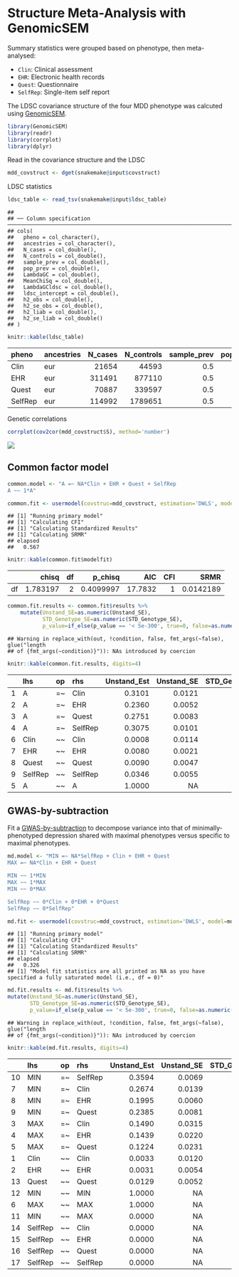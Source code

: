 Structure Meta-Analysis with GenomicSEM
================

Summary statistics were grouped based on phenotype, then meta-analysed:

-   `Clin`: Clinical assessment
-   `EHR`: Electronic health records
-   `Quest`: Questionnaire
-   `SelfRep`: Single-item self report

The LDSC covariance structure of the four MDD phenotype was calcuted
using [GenomicSEM](https://github.com/GenomicSEM/GenomicSEM).

``` r
library(GenomicSEM)
library(readr)
library(corrplot)
library(dplyr)
```

Read in the covariance structure and the LDSC

``` r
mdd_covstruct <- dget(snakemake@input$covstruct)
```

LDSC statistics

``` r
ldsc_table <- read_tsv(snakemake@input$ldsc_table)
```

    ## 
    ## ── Column specification ──────────────────────────────────────────────────────────────────────────────────────────────────
    ## cols(
    ##   pheno = col_character(),
    ##   ancestries = col_character(),
    ##   N_cases = col_double(),
    ##   N_controls = col_double(),
    ##   sample_prev = col_double(),
    ##   pop_prev = col_double(),
    ##   LambdaGC = col_double(),
    ##   MeanChiSq = col_double(),
    ##   LambdaGCldsc = col_double(),
    ##   ldsc_intercept = col_double(),
    ##   h2_obs = col_double(),
    ##   h2_se_obs = col_double(),
    ##   h2_liab = col_double(),
    ##   h2_se_liab = col_double()
    ## )

``` r
knitr::kable(ldsc_table)
```

| pheno   | ancestries | N_cases | N_controls | sample_prev | pop_prev | LambdaGC | MeanChiSq | LambdaGCldsc | ldsc_intercept | h2_obs | h2_se_obs | h2_liab | h2_se_liab |
|:--------|:-----------|--------:|-----------:|------------:|---------:|---------:|----------:|-------------:|---------------:|-------:|----------:|--------:|-----------:|
| Clin    | eur        |   21654 |      44593 |         0.5 |     0.15 |    1.097 |    1.1087 |       1.1116 |         1.0227 | 0.0811 |    0.0110 |  0.0970 |     0.0131 |
| EHR     | eur        |  311491 |     877110 |         0.5 |     0.15 |    1.516 |    1.7737 |       1.5964 |         1.0363 | 0.0532 |    0.0019 |  0.0637 |     0.0023 |
| Quest   | eur        |   70887 |     339597 |         0.5 |     0.15 |    1.230 |    1.3224 |       1.2716 |         1.0161 | 0.0708 |    0.0036 |  0.0847 |     0.0043 |
| SelfRep | eur        |  114992 |    1789651 |         0.5 |     0.15 |    1.645 |    1.9633 |       1.7098 |         1.0042 | 0.1080 |    0.0042 |  0.1291 |     0.0050 |

Genetic correlations

``` r
corrplot(cov2cor(mdd_covstruct$S), method='number')
```

![](/gsem_files/figure-gfm/rg-1.png)<!-- -->

## Common factor model

``` r
common.model <- "A =~ NA*Clin + EHR + Quest + SelfRep
A ~~ 1*A"

common.fit <- usermodel(covstruc=mdd_covstruct, estimation='DWLS', model=common.model)
```

    ## [1] "Running primary model"
    ## [1] "Calculating CFI"
    ## [1] "Calculating Standardized Results"
    ## [1] "Calculating SRMR"
    ## elapsed 
    ##   0.567

``` r
knitr::kable(common.fit$modelfit)
```

|     |    chisq |  df |   p_chisq |     AIC | CFI |      SRMR |
|:----|---------:|----:|----------:|--------:|----:|----------:|
| df  | 1.783197 |   2 | 0.4099997 | 17.7832 |   1 | 0.0142189 |

``` r
common.fit.results <- common.fit$results %>%
    mutate(Unstand_SE=as.numeric(Unstand_SE),
           STD_Genotype_SE=as.numeric(STD_Genotype_SE),
           p_value=if_else(p_value == '< 5e-300', true=0, false=as.numeric(p_value)))
```

    ## Warning in replace_with(out, !condition, false, fmt_args(~false), glue("length
    ## of {fmt_args(~condition)}")): NAs introduced by coercion

``` r
knitr::kable(common.fit.results, digits=4)
```

|     | lhs     | op   | rhs     | Unstand_Est | Unstand_SE | STD_Genotype | STD_Genotype_SE | STD_All | p_value |
|:----|:--------|:-----|:--------|------------:|-----------:|-------------:|----------------:|--------:|--------:|
| 1   | A       | =\~  | Clin    |      0.3101 |     0.0121 |       0.9957 |          0.0388 |  0.9957 |  0.0000 |
| 2   | A       | =\~  | EHR     |      0.2360 |     0.0052 |       0.9353 |          0.0207 |  0.9353 |  0.0000 |
| 3   | A       | =\~  | Quest   |      0.2751 |     0.0083 |       0.9452 |          0.0286 |  0.9452 |  0.0000 |
| 4   | A       | =\~  | SelfRep |      0.3075 |     0.0101 |       0.8556 |          0.0281 |  0.8556 |  0.0000 |
| 6   | Clin    | \~\~ | Clin    |      0.0008 |     0.0114 |       0.0085 |          0.1173 |  0.0085 |  0.9420 |
| 7   | EHR     | \~\~ | EHR     |      0.0080 |     0.0021 |       0.1252 |          0.0329 |  0.1252 |  0.0001 |
| 8   | Quest   | \~\~ | Quest   |      0.0090 |     0.0047 |       0.1065 |          0.0557 |  0.1065 |  0.0560 |
| 9   | SelfRep | \~\~ | SelfRep |      0.0346 |     0.0055 |       0.2680 |          0.0426 |  0.2680 |  0.0000 |
| 5   | A       | \~\~ | A       |      1.0000 |         NA |       1.0000 |              NA |  1.0000 |      NA |

## GWAS-by-subtraction

Fit a [GWAS-by-subtraction](https://rpubs.com/MichelNivard/565885) to
decompose variance into that of minimally-phenotyped depression shared
with maximal phenotypes versus specific to maximal phenotypes.

``` r
md.model <- "MIN =~ NA*SelfRep + Clin + EHR + Quest
MAX =~ NA*Clin + EHR + Quest

MIN ~~ 1*MIN
MAX ~~ 1*MAX
MIN ~~ 0*MAX

SelfRep ~~ 0*Clin + 0*EHR + 0*Quest
SelfRep ~~ 0*SelfRep"
```

``` r
md.fit <- usermodel(covstruc=mdd_covstruct, estimation='DWLS', model=md.model)
```

    ## [1] "Running primary model"
    ## [1] "Calculating CFI"
    ## [1] "Calculating Standardized Results"
    ## [1] "Calculating SRMR"
    ## elapsed 
    ##   0.326 
    ## [1] "Model fit statistics are all printed as NA as you have specified a fully saturated model (i.e., df = 0)"

``` r
md.fit.results <- md.fit$results %>%
mutate(Unstand_SE=as.numeric(Unstand_SE),
       STD_Genotype_SE=as.numeric(STD_Genotype_SE),
       p_value=if_else(p_value == '< 5e-300', true=0, false=as.numeric(p_value)))
```

    ## Warning in replace_with(out, !condition, false, fmt_args(~false), glue("length
    ## of {fmt_args(~condition)}")): NAs introduced by coercion

``` r
knitr::kable(md.fit.results, digits=4)
```

|     | lhs     | op   | rhs     | Unstand_Est | Unstand_SE | STD_Genotype | STD_Genotype_SE | STD_All | p_value |
|:----|:--------|:-----|:--------|------------:|-----------:|-------------:|----------------:|--------:|--------:|
| 10  | MIN     | =\~  | SelfRep |      0.3594 |     0.0069 |       1.0000 |          0.0192 |  1.0000 |  0.0000 |
| 7   | MIN     | =\~  | Clin    |      0.2674 |     0.0139 |       0.8586 |          0.0446 |  0.8586 |  0.0000 |
| 8   | MIN     | =\~  | EHR     |      0.1995 |     0.0060 |       0.7909 |          0.0237 |  0.7909 |  0.0000 |
| 9   | MIN     | =\~  | Quest   |      0.2385 |     0.0081 |       0.8193 |          0.0279 |  0.8193 |  0.0000 |
| 3   | MAX     | =\~  | Clin    |      0.1490 |     0.0315 |       0.4785 |          0.1011 |  0.4785 |  0.0000 |
| 4   | MAX     | =\~  | EHR     |      0.1439 |     0.0220 |       0.5705 |          0.0871 |  0.5705 |  0.0000 |
| 5   | MAX     | =\~  | Quest   |      0.1224 |     0.0231 |       0.4205 |          0.0793 |  0.4205 |  0.0000 |
| 1   | Clin    | \~\~ | Clin    |      0.0033 |     0.0120 |       0.0339 |          0.1241 |  0.0339 |  0.7847 |
| 2   | EHR     | \~\~ | EHR     |      0.0031 |     0.0054 |       0.0490 |          0.0847 |  0.0490 |  0.5626 |
| 13  | Quest   | \~\~ | Quest   |      0.0129 |     0.0052 |       0.1519 |          0.0617 |  0.1519 |  0.0139 |
| 12  | MIN     | \~\~ | MIN     |      1.0000 |         NA |       1.0000 |              NA |  1.0000 |      NA |
| 6   | MAX     | \~\~ | MAX     |      1.0000 |         NA |       1.0000 |              NA |  1.0000 |      NA |
| 11  | MIN     | \~\~ | MAX     |      0.0000 |         NA |       0.0000 |              NA |  0.0000 |      NA |
| 14  | SelfRep | \~\~ | Clin    |      0.0000 |         NA |       0.0000 |              NA |  0.0000 |      NA |
| 15  | SelfRep | \~\~ | EHR     |      0.0000 |         NA |       0.0000 |              NA |  0.0000 |      NA |
| 16  | SelfRep | \~\~ | Quest   |      0.0000 |         NA |       0.0000 |              NA |  0.0000 |      NA |
| 17  | SelfRep | \~\~ | SelfRep |      0.0000 |         NA |       0.0000 |              NA |  0.0000 |      NA |
